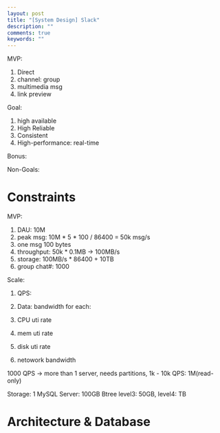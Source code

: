 ```yaml
---
layout: post
title: "[System Design] Slack"
description: ""
comments: true
keywords: ""
---
```


MVP: 
1. Direct
2. channel: group
3. multimedia msg
4. link preview

Goal:
1. high available
2. High Reliable
3. Consistent
4. High-performance: real-time

Bonus:

Non-Goals:



# Constraints

MVP:
1. DAU: 10M
2. peak msg: 10M * 5 * 100 / 86400 = 50k msg/s
3. one msg 100 bytes
4. throughput: 50k * 0.1MB -> 100MB/s
5. storage: 100MB/s * 86400 + 10TB
6. group chat#: 1000

Scale: 
1. QPS: 
2. Data: 
bandwidth for each: 

1. CPU uti rate 
2. mem uti rate
3. disk uti rate
4. netowork bandwidth




1000 QPS -> more than 1 server, needs partitions, 
1k - 10k QPS:  1M(read-only)

Storage: 1 MySQL Server: 100GB 
Btree level3: 50GB, 
      level4: TB


# Architecture & Database





